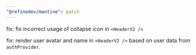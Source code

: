 ```yaml
---
"@refinedev/mantine": patch
---
```


fix: fix incorrect usage of collapse icon in `<HeaderV2 />`

fix: render user avatar and name in `<HeaderV2 />` based on user data from `authProvider`.